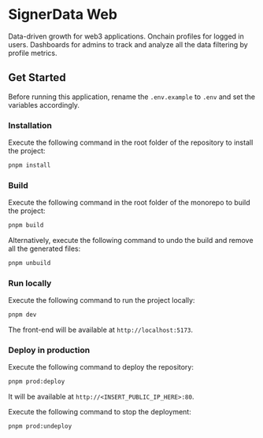 # SignerData Web

Data-driven growth for web3 applications. Onchain profiles for logged in users. Dashboards for admins to track and analyze all the data filtering by profile metrics.

## Get Started

Before running this application, rename the `.env.example` to `.env` and set the variables accordingly.

### Installation

Execute the following command in the root folder of the repository to install the project:

```bash
pnpm install
```

### Build

Execute the following command in the root folder of the monorepo to build the project:

```bash
pnpm build
```

Alternatively, execute the following command to undo the build and remove all the generated files:

```bash
pnpm unbuild
```

### Run locally

Execute the following command to run the project locally:

```bash
pnpm dev
```

The front-end will be available at `http://localhost:5173`.

### Deploy in production

Execute the following command to deploy the repository:

```bash
pnpm prod:deploy
```

It will be available at `http://<INSERT_PUBLIC_IP_HERE>:80`.

Execute the following command to stop the deployment:

```bash
pnpm prod:undeploy
```
